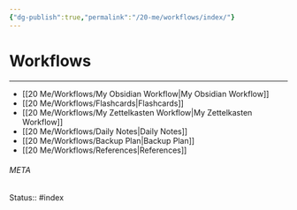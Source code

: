 ```yaml
---
{"dg-publish":true,"permalink":"/20-me/workflows/index/"}
---
```


# Workflows
---
- [[20 Me/Workflows/My Obsidian Workflow\|My Obsidian Workflow]]
- [[20 Me/Workflows/Flashcards\|Flashcards]]
- [[20 Me/Workflows/My Zettelkasten Workflow\|My Zettelkasten Workflow]]
- [[20 Me/Workflows/Daily Notes\|Daily Notes]]
- [[20 Me/Workflows/Backup Plan\|Backup Plan]]
- [[20 Me/Workflows/References\|References]]





###### META
Status:: #index
